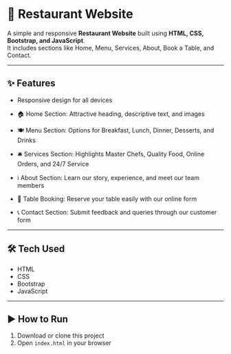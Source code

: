 # 🍴 Restaurant Website

A simple and responsive **Restaurant Website** built using **HTML, CSS, Bootstrap, and JavaScript**.  
It includes sections like Home, Menu, Services, About, Book a Table, and Contact.  

---

## ✨ Features
- Responsive design for all devices  

- 🏠 Home Section: Attractive heading, descriptive text, and images  

- 🍽️ Menu Section: Options for Breakfast, Lunch, Dinner, Desserts, and Drinks 

- 🛎️ Services Section: Highlights Master Chefs, Quality Food, Online Orders, and 24/7 Service  

- ℹ️ About Section: Learn our story, experience, and meet our team members  

- 📅 Table Booking: Reserve your table easily with our online form  

- 📞 Contact Section: Submit feedback and queries through our customer form  

---

## 🛠 Tech Used
- HTML  
- CSS  
- Bootstrap  
- JavaScript  

---

## ▶️ How to Run
1. Download or clone this project  
2. Open `index.html` in your browser  
